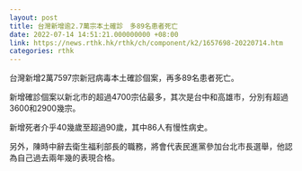 ```yaml
---
layout: post
title: 台灣新增逾2.7萬宗本土確診　多89名患者死亡
date: 2022-07-14 14:51:21.000000000 +08:00
link: https://news.rthk.hk/rthk/ch/component/k2/1657698-20220714.htm
categories: rthk
---
```


台灣新增2萬7597宗新冠病毒本土確診個案，再多89名患者死亡。

新增確診個案以新北市的超過4700宗佔最多，其次是台中和高雄市，分別有超過3600和2900幾宗。

新增死者介乎40幾歲至超過90歲，其中86人有慢性病史。

另外，陳時中辭去衛生福利部長的職務，將會代表民進黨參加台北市長選舉，他認為自己過去兩年幾的表現合格。
